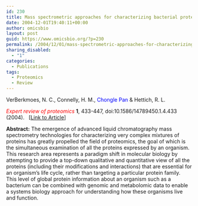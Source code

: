 ```yaml
---
id: 230
title: Mass spectrometric approaches for characterizing bacterial proteomes.
date: 2004-12-01T19:40:11+00:00
author: omicsbio
layout: post
guid: https://www.omicsbio.org/?p=230
permalink: /2004/12/01/mass-spectrometric-approaches-for-characterizing-bacterial-proteomes/
sharing_disabled:
  - "1"
categories:
  - Publications
tags:
  - Proteomics
  - Review
---
```

VerBerkmoes, N. C., Connelly, H. M., <span style="color: #0000ff;">Chongle Pan</span> & Hettich, R. L.

<span style="color: #ff0000;"><em>Expert review of proteomics</em></span> **1**, 433-447, doi:10.1586/14789450.1.4.433 (2004).   [[Link to Article](http://informahealthcare.com/doi/abs/10.1586/14789450.1.4.433)]

<!--more-->

**Abstract:** The emergence of advanced liquid chromatography mass spectrometry technologies for characterizing very complex mixtures of proteins has greatly propelled the field of proteomics, the goal of which is the simultaneous examination of all the proteins expressed by an organism. This research area represents a paradigm shift in molecular biology by attempting to provide a top-down qualitative and quantitative view of all the proteins (including their modifications and interactions) that are essential for an organism&#8217;s life cycle, rather than targeting a particular protein family. This level of global protein information about an organism such as a bacterium can be combined with genomic and metabolomic data to enable a systems biology approach for understanding how these organisms live and function.